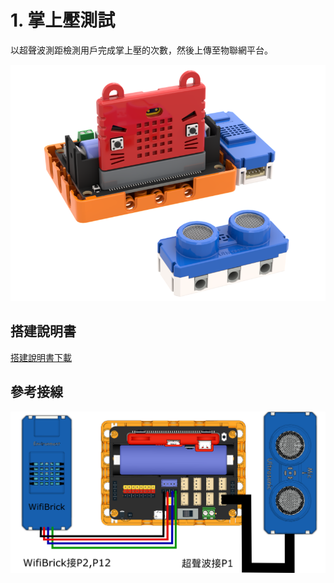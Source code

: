 # 1. 掌上壓測試

以超聲波測距檢測用戶完成掌上壓的次數，然後上傳至物聯網平台。

![](./images/pushup.png)

## 搭建說明書

[搭建說明書下載]()

## 參考接線

![](./images/pushup_wire.png)
